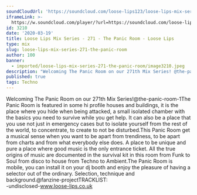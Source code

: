 ```yaml
---
soundCloudUrl: 'https://soundcloud.com/loose-lips123/loose-lips-mix-series-271-the-panic-room'
iframeLink: >-
  https://w.soundcloud.com/player/?url=https://soundcloud.com/loose-lips123/loose-lips-mix-series-271-the-panic-room&color=00aabb&auto_play=false&hide_related=false&show_comments=true&show_user=true&show_reposts=false
id: 3210
date: '2020-03-19'
title: Loose Lips Mix Series - 271 - The Panic Room - Loose Lips
type: mix
slug: loose-lips-mix-series-271-the-panic-room
author: 100
banner:
  - imported/loose-lips-mix-series-271-the-panic-room/image3210.jpeg
description: "Welcoming The Panic Room on our 271th Mix Series! @the-panic-room-1 The Panic Room is featured in some hi profile houses and buildings, it is the place where you hide when being attacked, a small isolated chamber with the basics you need to survive while you get help.\LIt can also be a place that you use [...]Read More..."
published: true
tags: Techno
---
```

Welcoming The Panic Room on our 271th Mix Series!@the-panic-room-1The Panic Room is featured in some hi profile houses and buildings, it is the place where you hide when being attacked, a small isolated chamber with the basics you need to survive while you get help. It can also be a place that you use not just in emergency cases but to isolate yourself from the rest of the world, to concentrate, to create to not be disturbed.This Panic Room get a musical sense when you want to be apart from trendiness, to be apart from charts and from what everybody else does. A place to be unique and pure a place where good music is the only entrance ticket. All the true origins of music are documented in the survival kit in this room from Funk to Soul from disco to house from Techno to Ambient.The Panic Room is mobile, you can install it on your dj booth and enjoy the pleasure of having a selector out of the ordinary. Selection, technique and background.@fanzine-projectTRACKLIST:  
\-undisclosed-www.loose-lips.co.uk